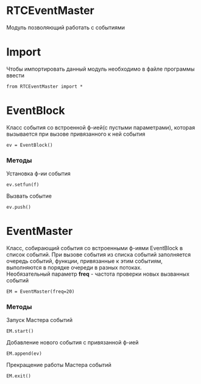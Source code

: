 # RTCEventMaster
Модуль позволяющий работать с событиями
# Import 
Чтобы импортировать данный модуль необходимо в файле программы ввести
```
from RTCEventMaster import *
```
# EventBlock
Класс события со встроенной ф-ией(с пустыми параметрами), которая вызывается при вызове привязанного к ней события
```
ev = EventBlock()
```
### Методы
Установка ф-ии события
```
ev.setfun(f)
```
Вызвать событие
```
ev.push()
```
# EventMaster 
Класс, собирающий события со встроенными ф-иями EventBlock в список событий.
При вызове события из списка событий заполняется очередь событий, функции, привязанные к этим событиям,
выполняются в порядке очереди в разных потоках.                                         
Необязательный параметр **freq** - частота проверки новых вызванных событий
```
EM = EventMaster(freq=20)
```
### Методы
Запуск Мастера событий 
```
EM.start()
```
Добавление нового события с привязанной ф-ией
```
EM.append(ev)
```
Прекращение работы Мастера событий
```
EM.exit()
```
